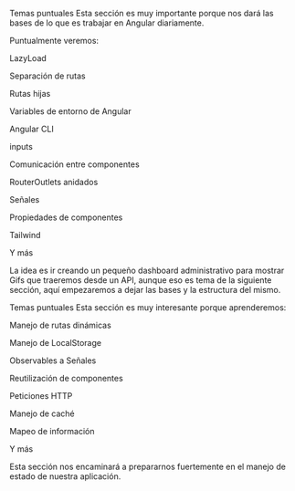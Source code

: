 Temas puntuales
Esta sección es muy importante porque nos dará las bases de lo que es trabajar en Angular diariamente.

Puntualmente veremos:

LazyLoad

Separación de rutas

Rutas hijas

Variables de entorno de Angular

Angular CLI

inputs

Comunicación entre componentes

RouterOutlets anidados

Señales

Propiedades de componentes

Tailwind

Y más

La idea es ir creando un pequeño dashboard administrativo para mostrar Gifs que traeremos desde un API, aunque eso es tema de la siguiente sección, aquí empezaremos a dejar las bases y la estructura del mismo.

Temas puntuales
Esta sección es muy interesante porque aprenderemos:

Manejo de rutas dinámicas

Manejo de LocalStorage

Observables a Señales

Reutilización de componentes

Peticiones HTTP

Manejo de caché

Mapeo de información

Y más

Esta sección nos encaminará a prepararnos fuertemente en el manejo de estado de nuestra aplicación.

